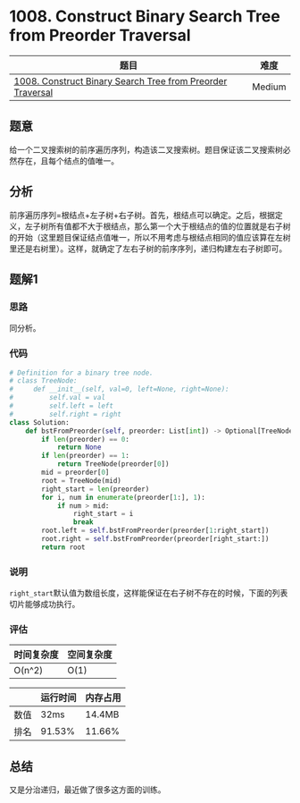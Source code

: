 # 1008. Construct Binary Search Tree from Preorder Traversal

| 题目 | 难度 |
| ---- | ---- |
| [1008. Construct Binary Search Tree from Preorder Traversal](https://leetcode.com/problems/construct-binary-search-tree-from-preorder-traversal/) | Medium |

## 题意

给一个二叉搜索树的前序遍历序列，构造该二叉搜索树。题目保证该二叉搜索树必然存在，且每个结点的值唯一。

## 分析

前序遍历序列=根结点+左子树+右子树。首先，根结点可以确定。之后，根据定义，左子树所有值都不大于根结点，那么第一个大于根结点的值的位置就是右子树的开始（这里题目保证结点值唯一，所以不用考虑与根结点相同的值应该算在左树里还是右树里）。这样，就确定了左右子树的前序序列，递归构建左右子树即可。

## 题解1

### 思路

同分析。

### 代码

```python
# Definition for a binary tree node.
# class TreeNode:
#     def __init__(self, val=0, left=None, right=None):
#         self.val = val
#         self.left = left
#         self.right = right
class Solution:
    def bstFromPreorder(self, preorder: List[int]) -> Optional[TreeNode]:
        if len(preorder) == 0:
            return None
        if len(preorder) == 1:
            return TreeNode(preorder[0])
        mid = preorder[0]
        root = TreeNode(mid)
        right_start = len(preorder)
        for i, num in enumerate(preorder[1:], 1):
            if num > mid:
                right_start = i
                break
        root.left = self.bstFromPreorder(preorder[1:right_start])
        root.right = self.bstFromPreorder(preorder[right_start:])
        return root
```

### 说明

`right_start`默认值为数组长度，这样能保证在右子树不存在的时候，下面的列表切片能够成功执行。

### 评估

| 时间复杂度 | 空间复杂度 |
| ---- | ---- |
| O(n^2) | O(1) |

| | 运行时间 | 内存占用 |
| ---- | ---- | ---- |
| 数值 | 32ms | 14.4MB |
| 排名 | 91.53% | 11.66% |

## 总结

又是分治递归，最近做了很多这方面的训练。
